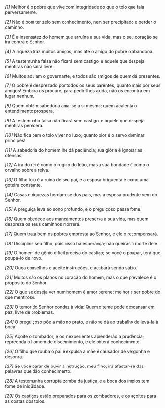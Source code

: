 *[1]* Melhor é o pobre que vive com integridade do que o tolo que fala perversamente.

*[2]* Não é bom ter zelo sem conhecimento, nem ser precipitado e perder o caminho.

*[3]* É a insensatez do homem que arruína a sua vida, mas o seu coração se ira contra o Senhor.

*[4]* A riqueza traz muitos amigos, mas até o amigo do pobre o abandona.

*[5]* A testemunha falsa não ficará sem castigo, e aquele que despeja mentiras não sairá livre.

*[6]* Muitos adulam o governante, e todos são amigos de quem dá presentes.

*[7]* O pobre é desprezado por todos os seus parentes, quanto mais por seus amigos! Embora os procure, para pedir-lhes ajuda, não os encontra em lugar nenhum.

*[8]* Quem obtém sabedoria ama-se a si mesmo; quem acalenta o entendimento prospera.

*[9]* A testemunha falsa não ficará sem castigo, e aquele que despeja mentiras perecerá.

*[10]* Não fica bem o tolo viver no luxo; quanto pior é o servo dominar príncipes!

*[11]* A sabedoria do homem lhe dá paciência; sua glória é ignorar as ofensas.

*[12]* A ira do rei é como o rugido do leão, mas a sua bondade é como o orvalho sobre a relva.

*[13]* O filho tolo é a ruína de seu pai, e a esposa briguenta é como uma goteira constante.

*[14]* Casas e riquezas herdam-se dos pais, mas a esposa prudente vem do Senhor.

*[15]* A preguiça leva ao sono profundo, e o preguiçoso passa fome.

*[16]* Quem obedece aos mandamentos preserva a sua vida, mas quem despreza os seus caminhos morrerá.

*[17]* Quem trata bem os pobres empresta ao Senhor, e ele o recompensará.

*[18]* Discipline seu filho, pois nisso há esperança; não queiras a morte dele.

*[19]* O homem de gênio difícil precisa do castigo; se você o poupar, terá que poupá-lo de novo.

*[20]* Ouça conselhos e aceite instruções, e acabará sendo sábio.

*[21]* Muitos são os planos no coração do homem, mas o que prevalece é o propósito do Senhor.

*[22]* O que se deseja ver num homem é amor perene; melhor é ser pobre do que mentiroso.

*[23]* O temor do Senhor conduz à vida: Quem o teme pode descansar em paz, livre de problemas.

*[24]* O preguiçoso põe a mão no prato, e não se dá ao trabalho de levá-la à boca!

*[25]* Açoite o zombador, e os inexperientes aprenderão a prudência; repreenda o homem de discernimento, e ele obterá conhecimento.

*[26]* O filho que rouba o pai e expulsa a mãe é causador de vergonha e desonra.

*[27]* Se você parar de ouvir a instrução, meu filho, irá afastar-se das palavras que dão conhecimento.

*[28]* A testemunha corrupta zomba da justiça, e a boca dos ímpios tem fome de iniqüidade.

*[29]* Os castigos estão preparados para os zombadores, e os açoites para as costas dos tolos.


